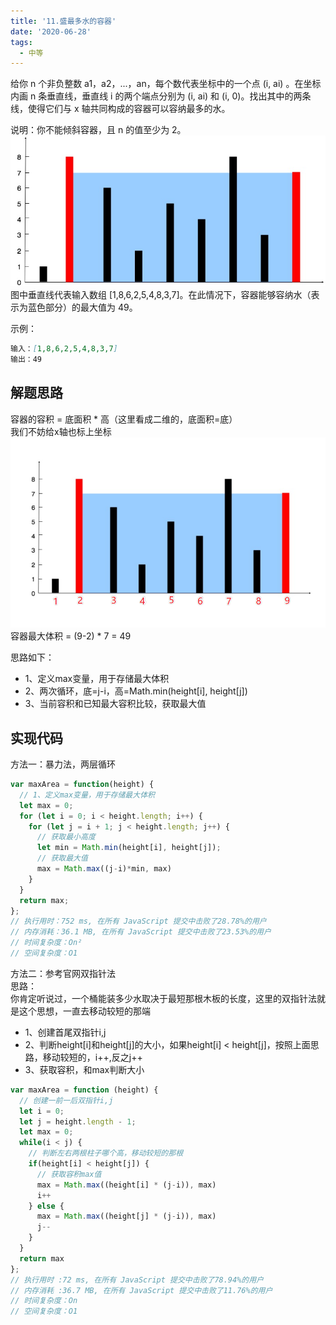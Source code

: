 ```yaml
---
title: '11.盛最多水的容器'
date: '2020-06-28'
tags: 
  - 中等
---
```

给你 n 个非负整数 a1，a2，...，an，每个数代表坐标中的一个点 (i, ai) 。在坐标内画 n 条垂直线，垂直线 i 的两个端点分别为 (i, ai) 和 (i, 0)。找出其中的两条线，使得它们与 x 轴共同构成的容器可以容纳最多的水。

说明：你不能倾斜容器，且 n 的值至少为 2。<br/>
![11](../image/11.jpg)
图中垂直线代表输入数组 [1,8,6,2,5,4,8,3,7]。在此情况下，容器能够容纳水（表示为蓝色部分）的最大值为 49。

示例：
```md
输入：[1,8,6,2,5,4,8,3,7]
输出：49
```

## 解题思路
容器的容积 = 底面积 * 高（这里看成二维的，底面积=底） <br/>
我们不妨给x轴也标上坐标<br/>
![11-2](../image/11-2.png)
容器最大体积 = (9-2) * 7 = 49

思路如下：
- 1、定义max变量，用于存储最大体积
- 2、两次循环，底=j-i，高=Math.min(height[i], height[j])
- 3、当前容积和已知最大容积比较，获取最大值

## 实现代码
方法一：暴力法，两层循环
```js
var maxArea = function(height) {
  // 1、定义max变量，用于存储最大体积
  let max = 0;
  for (let i = 0; i < height.length; i++) {
    for (let j = i + 1; j < height.length; j++) {
      // 获取最小高度
      let min = Math.min(height[i], height[j]);
      // 获取最大值
      max = Math.max((j-i)*min, max)
    }
  }
  return max;
};
// 执行用时：752 ms, 在所有 JavaScript 提交中击败了28.78%的用户
// 内存消耗：36.1 MB, 在所有 JavaScript 提交中击败了23.53%的用户
// 时间复杂度：On²
// 空间复杂度：O1
```
方法二：参考官网双指针法<br/>
思路：<br/>
你肯定听说过，一个桶能装多少水取决于最短那根木板的长度，这里的双指针法就是这个思想，一直去移动较短的那端
- 1、创建首尾双指针i,j
- 2、判断height[i]和height[j]的大小，如果height[i] < height[j]，按照上面思路，移动较短的，i++,反之j++
- 3、获取容积，和max判断大小
```js
var maxArea = function (height) {
  // 创建一前一后双指针i,j
  let i = 0;
  let j = height.length - 1;
  let max = 0;
  while(i < j) {
    // 判断左右两根柱子哪个高，移动较短的那根
    if(height[i] < height[j]) {
      // 获取容积max值
      max = Math.max((height[i] * (j-i)), max)
      i++
    } else {
      max = Math.max((height[j] * (j-i)), max)
      j--
    }
  }
  return max
};
// 执行用时 :72 ms, 在所有 JavaScript 提交中击败了78.94%的用户
// 内存消耗 :36.7 MB, 在所有 JavaScript 提交中击败了11.76%的用户
// 时间复杂度：On
// 空间复杂度：O1
```